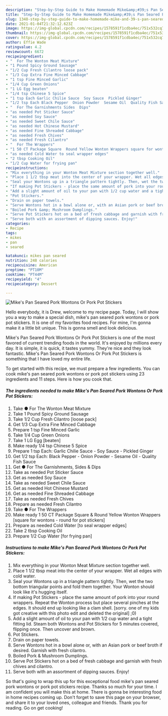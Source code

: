 ```yaml
---
description: "Step-by-Step Guide to Make Homemade Mike&amp;#39;s Pan Seared Pork Wontons Or Pork Pot Stickers"
title: "Step-by-Step Guide to Make Homemade Mike&amp;#39;s Pan Seared Pork Wontons Or Pork Pot Stickers"
slug: 1348-step-by-step-guide-to-make-homemade-mike-and-39-s-pan-seared-pork-wontons-or-pork-pot-stickers
date: 2021-01-04T21:32:12.623Z
image: https://img-global.cpcdn.com/recipes/1578591f1cdba4ec/751x532cq70/mikes-pan-seared-pork-wontons-or-pork-pot-stickers-recipe-main-photo.jpg
thumbnail: https://img-global.cpcdn.com/recipes/1578591f1cdba4ec/751x532cq70/mikes-pan-seared-pork-wontons-or-pork-pot-stickers-recipe-main-photo.jpg
cover: https://img-global.cpcdn.com/recipes/1578591f1cdba4ec/751x532cq70/mikes-pan-seared-pork-wontons-or-pork-pot-stickers-recipe-main-photo.jpg
author: Effie Wade
ratingvalue: 4.2
reviewcount: 6672
recipeingredient:
- "  For The Wonton Meat Mixture"
- "1 Pound Spicy Ground Sausage"
- "1/2 Cup Fresh Cilantro loose pack"
- "1/3 Cup Extra Fine Minced Cabbage"
- "1 tsp Fine Minced Garlic"
- "1/4 Cup Green Onions"
- "1 LG Egg beaten"
- "1/4 tsp Chinese 5 Spice"
- "1 tsp Each Garlic Chilie Sauce  Soy Sauce  Pickled Ginger"
- "1/2 tsp Each Black Pepper  Onion Powder  Sesame Oil  Quality Fish Sauce"
- "  For The Garnishments Sides  Dips"
- "as needed Pot Sticker Sauce"
- "as needed Soy Sauce"
- "as needed Sweet Chile Sauce"
- "as needed Hot Chinese Mustard"
- "as needed Fine Shreaded Cabbage"
- "as needed Fresh Chives"
- "as needed Fresh Cilantro"
- "  For The Wrappers"
- "1 50 CT Package Square  Round Yellow Wonton Wrappers square for wontons  round for pot stickers"
- "as needed Cold Water to seal wrapper edges"
- "2 tbsp Cooking Oil"
- "1/2 Cup Water for frying pan"
recipeinstructions:
- "Mix everything in your Wonton Meat Mixture section together well."
- "Place 1 1/2 tbsp meat into the center of your wrapper. Wet all edges with cold water."
- "Seal your Wontons up in a triangle pattern tightly. Then, wet the two bottom triangular points and fold them together. Your Wonton should look like it&#39;s hugging itself."
- "If making Pot Stickers - place the same amount of pork into your round wrappers. Repeat the Wonton process but place several pinches at the edges. It should end up looking like a clam shell. [sorry. one of my kids got creative with this photo edit and deleted the original] ;0)"
- "Add a slight amount of oil to your pan with 1/2 cup water and a tight fitting lid. Steam both Wontons and Pot Stickers for 5 minutes covered, flipping once. Then uncover and brown."
- "Pot Stickers."
- "Drain on paper towels."
- "Serve Wontons hot in a bowl alone or, with an Asian pork or beef broth if desired. Garnish with fresh cilantro."
- "Boiled Pork &amp; Mushroom Dumplings."
- "Serve Pot Stickers hot on a bed of fresh cabbage and garnish with fresh chives and cilantro."
- "Serve both with an assortment of dipping sauces. Enjoy!"
categories:
- Recipe
tags:
- mikes
- pan
- seared

katakunci: mikes pan seared 
nutrition: 248 calories
recipecuisine: American
preptime: "PT10M"
cooktime: "PT44M"
recipeyield: "4"
recipecategory: Dessert

---
```



![Mike&#39;s Pan Seared Pork Wontons Or Pork Pot Stickers](https://img-global.cpcdn.com/recipes/1578591f1cdba4ec/751x532cq70/mikes-pan-seared-pork-wontons-or-pork-pot-stickers-recipe-main-photo.jpg)

Hello everybody, it is Drew, welcome to my recipe page. Today, I will show you a way to make a special dish, mike&#39;s pan seared pork wontons or pork pot stickers. It is one of my favorites food recipes. For mine, I'm gonna make it a little bit unique. This is gonna smell and look delicious.



Mike&#39;s Pan Seared Pork Wontons Or Pork Pot Stickers is one of the most favored of current trending foods in the world. It's enjoyed by millions every day. It is simple, it is quick, it tastes yummy. They're nice and they look fantastic. Mike&#39;s Pan Seared Pork Wontons Or Pork Pot Stickers is something that I have loved my entire life.


To get started with this recipe, we must prepare a few ingredients. You can cook mike&#39;s pan seared pork wontons or pork pot stickers using 23 ingredients and 11 steps. Here is how you cook that.

<!--inarticleads1-->

##### The ingredients needed to make Mike&#39;s Pan Seared Pork Wontons Or Pork Pot Stickers:

1. Take  ● For The Wonton Meat Mixture
1. Take 1 Pound Spicy Ground Sausage
1. Take 1/2 Cup Fresh Cilantro [loose pack]
1. Get 1/3 Cup Extra Fine Minced Cabbage
1. Prepare 1 tsp Fine Minced Garlic
1. Take 1/4 Cup Green Onions
1. Take 1 LG Egg [beaten]
1. Make ready 1/4 tsp Chinese 5 Spice
1. Prepare 1 tsp Each: Garlic Chilie Sauce - Soy Sauce - Pickled Ginger
1. Get 1/2 tsp Each: Black Pepper - Onion Powder - Sesame Oil - Quality Fish Sauce
1. Get  ● For The Garnishments, Sides &amp; Dips
1. Take as needed Pot Sticker Sauce
1. Get as needed Soy Sauce
1. Take as needed Sweet Chile Sauce
1. Get as needed Hot Chinese Mustard
1. Get as needed Fine Shreaded Cabbage
1. Take as needed Fresh Chives
1. Prepare as needed Fresh Cilantro
1. Take  ● For The Wrappers
1. Make ready 1 50 CT Package Square &amp; Round Yellow Wonton Wrappers [square for wontons - round for pot stickers]
1. Prepare as needed Cold Water [to seal wrapper edges]
1. Take 2 tbsp Cooking Oil
1. Prepare 1/2 Cup Water [for frying pan]




<!--inarticleads2-->

##### Instructions to make Mike&#39;s Pan Seared Pork Wontons Or Pork Pot Stickers:

1. Mix everything in your Wonton Meat Mixture section together well.
1. Place 1 1/2 tbsp meat into the center of your wrapper. Wet all edges with cold water.
1. Seal your Wontons up in a triangle pattern tightly. Then, wet the two bottom triangular points and fold them together. Your Wonton should look like it&#39;s hugging itself.
1. If making Pot Stickers - place the same amount of pork into your round wrappers. Repeat the Wonton process but place several pinches at the edges. It should end up looking like a clam shell. [sorry. one of my kids got creative with this photo edit and deleted the original] ;0)
1. Add a slight amount of oil to your pan with 1/2 cup water and a tight fitting lid. Steam both Wontons and Pot Stickers for 5 minutes covered, flipping once. Then uncover and brown.
1. Pot Stickers.
1. Drain on paper towels.
1. Serve Wontons hot in a bowl alone or, with an Asian pork or beef broth if desired. Garnish with fresh cilantro.
1. Boiled Pork &amp; Mushroom Dumplings.
1. Serve Pot Stickers hot on a bed of fresh cabbage and garnish with fresh chives and cilantro.
1. Serve both with an assortment of dipping sauces. Enjoy!




So that's going to wrap this up for this exceptional food mike&#39;s pan seared pork wontons or pork pot stickers recipe. Thanks so much for your time. I am confident you will make this at home. There is gonna be interesting food in home recipes coming up. Don't forget to save this page on your browser, and share it to your loved ones, colleague and friends. Thank you for reading. Go on get cooking!
